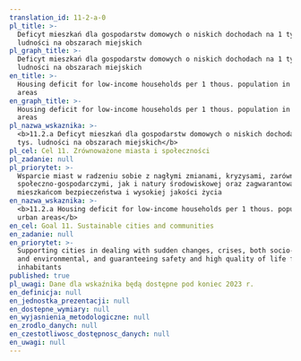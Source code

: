 ```yaml
---
translation_id: 11-2-a-0
pl_title: >-
  Deficyt mieszkań dla gospodarstw domowych o niskich dochodach na 1 tys.
  ludności na obszarach miejskich
pl_graph_title: >-
  Deficyt mieszkań dla gospodarstw domowych o niskich dochodach na 1 tys.
  ludności na obszarach miejskich
en_title: >-
  Housing deficit for low-income households per 1 thous. population in urban
  areas
en_graph_title: >-
  Housing deficit for low-income households per 1 thous. population in urban
  areas
pl_nazwa_wskaznika: >-
  <b>11.2.a Deficyt mieszkań dla gospodarstw domowych o niskich dochodach na 1
  tys. ludności na obszarach miejskich</b>
pl_cel: Cel 11. Zrównoważone miasta i społeczności
pl_zadanie: null
pl_priorytet: >-
  Wsparcie miast w radzeniu sobie z nagłymi zmianami, kryzysami, zarówno
  społeczno-gospodarczymi, jak i natury środowiskowej oraz zagwarantowanie
  mieszkańcom bezpieczeństwa i wysokiej jakości życia
en_nazwa_wskaznika: >-
  <b>11.2.a Housing deficit for low-income households per 1 thous. population in
  urban areas</b>
en_cel: Goal 11. Sustainable cities and communities
en_zadanie: null
en_priorytet: >-
  Supporting cities in dealing with sudden changes, crises, both socio-economic
  and environmental, and guaranteeing safety and high quality of life for
  inhabitants
published: true
pl_uwagi: Dane dla wskaźnika będą dostępne pod koniec 2023 r.
en_definicja: null
en_jednostka_prezentacji: null
en_dostepne_wymiary: null
en_wyjasnienia_metodologiczne: null
en_zrodlo_danych: null
en_czestotliwosc_dostępnosc_danych: null
en_uwagi: null
---
```

